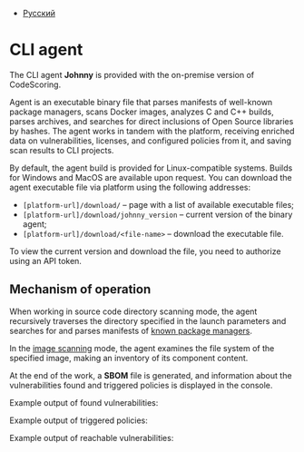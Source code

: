 - [Русский](../../agent/)

# CLI agent

The CLI agent **Johnny** is provided with the on-premise version of CodeScoring.

Agent is an executable binary file that parses manifests of well-known package managers, scans Docker images, analyzes C and C++ builds, parses archives, and searches for direct inclusions of Open Source libraries by hashes. The agent works in tandem with the platform, receiving enriched data on vulnerabilities, licenses, and configured policies from it, and saving scan results to CLI projects.

By default, the agent build is provided for Linux-compatible systems. Builds for Windows and MacOS are available upon request. You can download the agent executable file via platform using the following addresses:

- `[platform-url]/download/` – page with a list of available executable files;
- `[platform-url]/download/johnny_version` – current version of the binary agent;
- `[platform-url]/download/<file-name>` – download the executable file.

To view the current version and download the file, you need to authorize using an API token.

## Mechanism of operation

When working in source code directory scanning mode, the agent recursively traverses the directory specified in the launch parameters and searches for and parses manifests of [known package managers](/supported-package-managers.en).

In the [image scanning](/agent/scan-docker.en) mode, the agent examines the file system of the specified image, making an inventory of its component content.

At the end of the work, a **SBOM** file is generated, and information about the vulnerabilities found and triggered policies is displayed in the console.

Example output of found vulnerabilities:

Example output of triggered policies:

Example output of reachable vulnerabilities:
